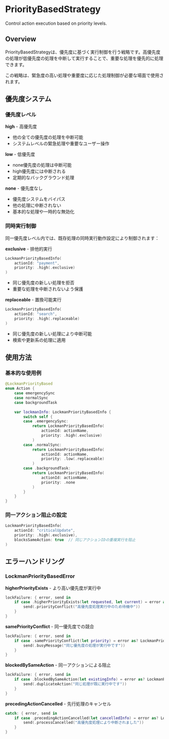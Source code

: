 # PriorityBasedStrategy

Control action execution based on priority levels.

## Overview

PriorityBasedStrategyは、優先度に基づく実行制御を行う戦略です。高優先度の処理が低優先度の処理を中断して実行することで、重要な処理を優先的に処理できます。

この戦略は、緊急度の高い処理や重要度に応じた処理制御が必要な場面で使用されます。

## 優先度システム

### 優先度レベル

**high** - 高優先度
- 他の全ての優先度の処理を中断可能
- システムレベルの緊急処理や重要なユーザー操作

**low** - 低優先度  
- none優先度の処理は中断可能
- high優先度には中断される
- 定期的なバックグラウンド処理

**none** - 優先度なし
- 優先度システムをバイパス
- 他の処理に中断されない
- 基本的な処理や一時的な無効化

### 同時実行制御

同一優先度レベル内では、既存処理の同時実行動作設定により制御されます：

**exclusive** - 排他的実行

```swift
LockmanPriorityBasedInfo(
    actionId: "payment",
    priority: .high(.exclusive)
)
```

- 同じ優先度の新しい処理を拒否
- 重要な処理を中断されないよう保護

**replaceable** - 置換可能実行

```swift
LockmanPriorityBasedInfo(
    actionId: "search", 
    priority: .high(.replaceable)
)
```

- 同じ優先度の新しい処理により中断可能
- 検索や更新系の処理に適用

## 使用方法

### 基本的な使用例

```swift
@LockmanPriorityBased
enum Action {
    case emergencySync
    case normalSync
    case backgroundTask
    
    var lockmanInfo: LockmanPriorityBasedInfo {
        switch self {
        case .emergencySync:
            return LockmanPriorityBasedInfo(
                actionId: actionName,
                priority: .high(.exclusive)
            )
        case .normalSync:
            return LockmanPriorityBasedInfo(
                actionId: actionName,
                priority: .low(.replaceable)
            )
        case .backgroundTask:
            return LockmanPriorityBasedInfo(
                actionId: actionName,
                priority: .none
            )
        }
    }
}
```

### 同一アクション阻止の設定

```swift
LockmanPriorityBasedInfo(
    actionId: "criticalUpdate",
    priority: .high(.exclusive),
    blocksSameAction: true  // 同じアクションIDの重複実行を阻止
)
```

## エラーハンドリング

### LockmanPriorityBasedError

**higherPriorityExists** - より高い優先度が実行中

```swift
lockFailure: { error, send in
    if case .higherPriorityExists(let requested, let current) = error as? LockmanPriorityBasedError {
        send(.priorityConflict("高優先度処理実行中のため待機中"))
    }
}
```

**samePriorityConflict** - 同一優先度での競合

```swift
lockFailure: { error, send in
    if case .samePriorityConflict(let priority) = error as? LockmanPriorityBasedError {
        send(.busyMessage("同じ優先度の処理が実行中です"))
    }
}
```

**blockedBySameAction** - 同一アクションによる阻止

```swift
lockFailure: { error, send in
    if case .blockedBySameAction(let existingInfo) = error as? LockmanPriorityBasedError {
        send(.duplicateAction("同じ処理が既に実行中です"))
    }
}
```

**precedingActionCancelled** - 先行処理のキャンセル

```swift
catch: { error, send in
    if case .precedingActionCancelled(let cancelledInfo) = error as? LockmanPriorityBasedError {
        send(.processCancelled("高優先度処理により中断されました"))
    }
}
```
